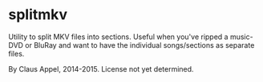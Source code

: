 # splitmkv
Utility to split MKV files into sections. Useful when you've ripped a music-DVD or BluRay and want to have the individual songs/sections as separate files.

By Claus Appel, 2014-2015.
License not yet determined.
